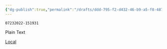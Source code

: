 ```yaml
---
{"dg-publish":true,"permalink":"/drafts/ddd-795-f2-d432-46-b9-a5-f8-487570-dc-5552/","dgHomeLink":true,"dgPassFrontmatter":false}
---
```


`07232022-151931`

Plain Text

[Local](drafts://open?uuid=38A942A2-33C4-4630-9CDE-B005989F4E3A)